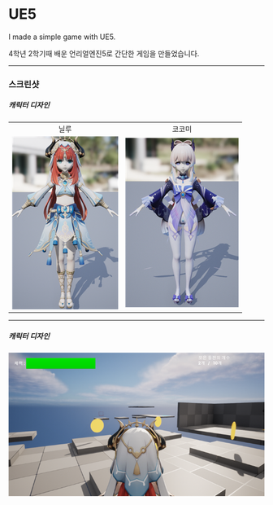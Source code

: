 # UE5
I made a simple game with UE5.

4학년 2학기때 배운 언리얼엔진5로 간단한 게임을 만들었습니다.

<hr>
<h3>스크린샷</h3>

<div>
  <h5>캐릭터 디자인</h5>
  <table>
    <tr>
      <td><center>닐루</center></td>
      <td><center>코코미</center></td>
    </tr>
    <tr>
      <td><img src="_reportAndImg/char01.png"></img></td>
      <td><img src="_reportAndImg/char02.png"></img></td>
    </tr>
  </table>
</div>
<hr>
<div>
  <h5>캐릭터 디자인</h5>
  <img src="_reportAndImg/image01.png"></img>
</div>

